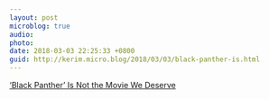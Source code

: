 ```yaml
---
layout: post
microblog: true
audio: 
photo: 
date: 2018-03-03 22:25:33 +0800
guid: http://kerim.micro.blog/2018/03/03/black-panther-is.html
---
```

[‘Black Panther’ Is Not the Movie We Deserve](http://bostonreview.net/race/christopher-lebron-black-panther)
